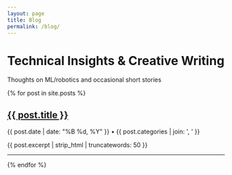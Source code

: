 ```yaml
---
layout: page
title: Blog
permalink: /blog/
---
```


<h1>Technical Insights & Creative Writing</h1>
<p>Thoughts on ML/robotics and occasional short stories</p>

<div class="blog-posts">
  {% for post in site.posts %}
  <div class="post-item">
    <h2><a href="{{ post.url }}">{{ post.title }}</a></h2>
    <div class="post-meta">
      <span>{{ post.date | date: "%B %d, %Y" }}</span> • 
      <span>{{ post.categories | join: ', ' }}</span>
    </div>
    <p>{{ post.excerpt | strip_html | truncatewords: 50 }}</p>
  </div>
  <hr>
  {% endfor %}
</div>